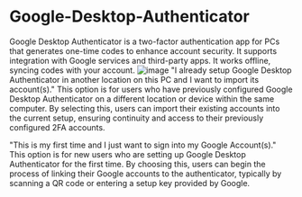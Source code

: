 # Google-Desktop-Authenticator
Google Desktop Authenticator is a two-factor authentication app for PCs that generates one-time codes to enhance account security. It supports integration with Google services and third-party apps. It works offline, syncing codes with your account.
![image](https://github.com/user-attachments/assets/745a0338-d498-47ac-9795-0ccb675c9ffa)
"I already setup Google Desktop Authenticator in another location on this PC and I want to import its account(s)."
This option is for users who have previously configured Google Desktop Authenticator on a different location or device within the same computer. By selecting this, users can import their existing accounts into the current setup, ensuring continuity and access to their previously configured 2FA accounts.

"This is my first time and I just want to sign into my Google Account(s)."
This option is for new users who are setting up Google Desktop Authenticator for the first time. By choosing this, users can begin the process of linking their Google accounts to the authenticator, typically by scanning a QR code or entering a setup key provided by Google.

